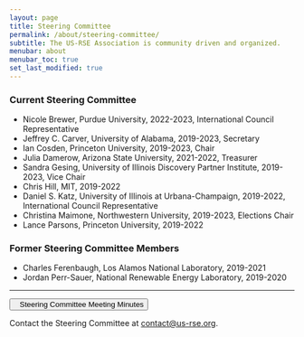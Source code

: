 ```yaml
---
layout: page
title: Steering Committee
permalink: /about/steering-committee/
subtitle: The US-RSE Association is community driven and organized.
menubar: about
menubar_toc: true
set_last_modified: true
---
```



### Current Steering Committee

* Nicole Brewer, Purdue University, 2022-2023, International Council Representative
* Jeffrey C. Carver, University of Alabama, 2019-2023, Secretary
* Ian Cosden, Princeton University, 2019-2023, Chair
* Julia Damerow, Arizona State University, 2021-2022, Treasurer
* Sandra Gesing, University of Illinois Discovery Partner Institute, 2019-2023, Vice Chair
* Chris Hill, MIT, 2019-2022
* Daniel S. Katz, University of Illinois at Urbana-Champaign, 2019-2022, International Council Representative
* Christina Maimone, Northwestern University, 2019-2023, Elections Chair
* Lance Parsons, Princeton University, 2019-2022

### Former Steering Committee Members

* Charles Ferenbaugh, Los Alamos National Laboratory, 2019-2021
* Jordan Perr-Sauer, National Renewable Energy Laboratory, 2019-2020


<hr>

<p><a href="https://drive.google.com/open?id=1IKvT0xIkBTqHpBgUUaANpjFCdMki3R4J" target="_blank">
<button class="btn btn-primary"><i style="margin-right:10px" class="fa fa-file-text-o"></i>Steering Committee Meeting Minutes</button></a></p>

Contact the Steering Committee at [contact@us-rse.org](mailto:us-rse.org).
